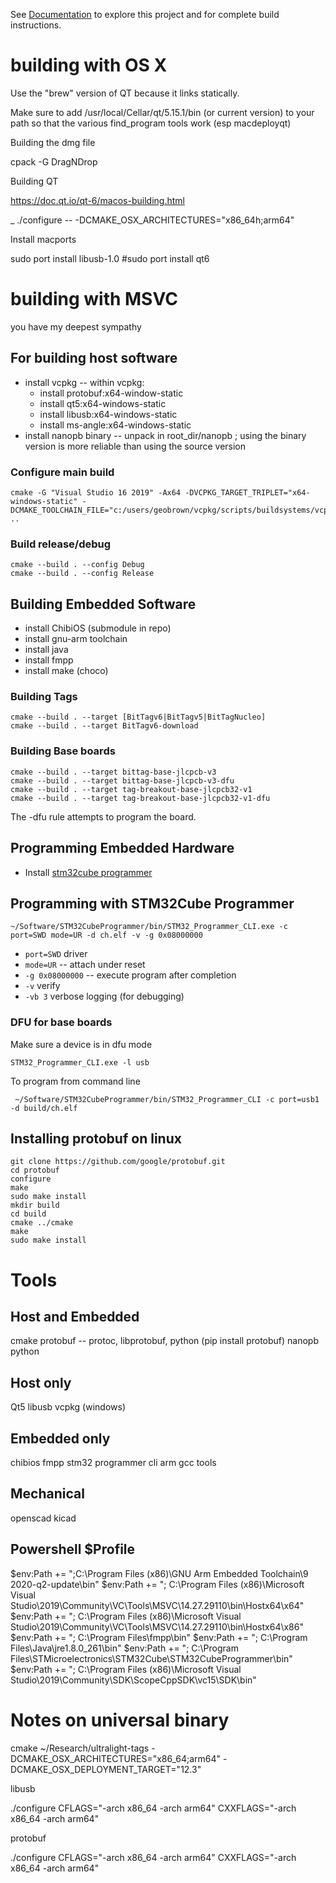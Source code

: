 
See [Documentation](https://geoffreymbrown.github.io/ultralight-tags/) to explore this project and for complete build instructions.




# building with OS X

Use the "brew" version of QT because it links statically.

Make sure to add /usr/local/Cellar/qt/5.15.1/bin (or current version) to your path so that the various find_program tools work (esp macdeployqt)

Building the dmg file

cpack -G DragNDrop

Building QT

https://doc.qt.io/qt-6/macos-building.html


_ ./configure -- -DCMAKE_OSX_ARCHITECTURES="x86_64h;arm64"

Install	macports

sudo port install libusb-1.0
#sudo port install qt6




# building with MSVC

you have my deepest sympathy

## For building host software    

* install vcpkg -- within vcpkg:
  * install protobuf:x64-window-static
  * install qt5:x64-windows-static
  * install libusb:x64-windows-static
  * install ms-angle:x64-windows-static
* install nanopb binary  -- unpack in root_dir/nanopb ;   using the binary version is more reliable than using the source version

### Configure main build

```
cmake -G "Visual Studio 16 2019" -Ax64 -DVCPKG_TARGET_TRIPLET="x64-windows-static" -DCMAKE_TOOLCHAIN_FILE="c:/users/geobrown/vcpkg/scripts/buildsystems/vcpkg.cmake" ..
```

### Build release/debug

```
cmake --build . --config Debug  
cmake --build . --config Release
```

## Building Embedded Software

* install ChibiOS (submodule in repo)
* install gnu-arm toolchain
* install java
* install fmpp
* install make (choco)

### Building Tags

```
cmake --build . --target [BitTagv6|BitTagv5|BitTagNucleo]
cmake --build . --target BitTagv6-download

```

### Building Base boards

```
cmake --build . --target bittag-base-jlcpcb-v3
cmake --build . --target bittag-base-jlcpcb-v3-dfu
cmake --build . --target tag-breakout-base-jlcpcb32-v1
cmake --build . --target tag-breakout-base-jlcpcb32-v1-dfu
```

 The -dfu rule attempts to  program the board.

## Programming Embedded Hardware

* Install [stm32cube programmer](https://wiki.st.com/stm32mpu/wiki/STM32CubeProgrammer)

## Programming with STM32Cube Programmer

```
~/Software/STM32CubeProgrammer/bin/STM32_Programmer_CLI.exe -c port=SWD mode=UR -d ch.elf -v -g 0x08000000 
```

* `port=SWD` driver
* `mode=UR` -- attach under reset
* `-g 0x08000000`  -- execute program after completion
* `-v` verify
* `-vb 3`  verbose logging (for debugging)


### DFU for base boards

Make sure a device is in dfu mode

```
STM32_Programmer_CLI.exe -l usb
```

To program from command line

```
 ~/Software/STM32CubeProgrammer/bin/STM32_Programmer_CLI -c port=usb1 -d build/ch.elf 
 ```

## Installing protobuf on linux

```
git clone https://github.com/google/protobuf.git
cd protobuf
configure
make 
sudo make install
mkdir build
cd build
cmake ../cmake
make
sudo make install
```

# Tools

## Host and Embedded 

cmake
protobuf -- protoc, libprotobuf, python (pip install protobuf)
nanopb
python


## Host only

Qt5
libusb
vcpkg (windows)

## Embedded only

chibios
fmpp
stm32 programmer cli
arm gcc tools

## Mechanical

openscad 
kicad


## Powershell $Profile

$env:Path += ";C:\Program Files (x86)\GNU Arm Embedded Toolchain\9 2020-q2-update\bin\"
$env:Path += "; C:\Program Files (x86)\Microsoft Visual Studio\2019\Community\VC\Tools\MSVC\14.27.29110\bin\Hostx64\x64\"
$env:Path += "; C:\Program Files (x86)\Microsoft Visual Studio\2019\Community\VC\Tools\MSVC\14.27.29110\bin\Hostx64\x86\"
$env:Path += "; C:\Program Files\fmpp\bin"
$env:Path += "; C:\Program Files\Java\jre1.8.0_261\bin"
$env:Path += "; C:\Program Files\STMicroelectronics\STM32Cube\STM32CubeProgrammer\bin"
$env:Path += "; C:\Program Files (x86)\Microsoft Visual Studio\2019\Community\SDK\ScopeCppSDK\vc15\SDK\bin"


# Notes on universal binary

cmake ~/Research/ultralight-tags    -DCMAKE_OSX_ARCHITECTURES="x86_64;arm64" -DCMAKE_OSX_DEPLOYMENT_TARGET="12.3"

libusb

 ./configure CFLAGS="-arch x86_64 -arch arm64" CXXFLAGS="-arch x86_64 -arch arm64"

 protobuf

 ./configure CFLAGS="-arch x86_64 -arch arm64" CXXFLAGS="-arch x86_64 -arch arm64"
 